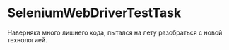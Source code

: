 # SeleniumWebDriverTestTask
Наверняка много лишнего кода, пытался на лету разобраться с новой технологией.
